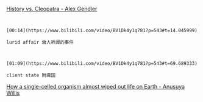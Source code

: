 [History vs. Cleopatra - Alex Gendler](https://www.bilibili.com/video/BV1Dk4y1q781?p=543)

```ad-note


[00:14](https://www.bilibili.com/video/BV1Dk4y1q781?p=543#t=14.045999)

lurid affair 耸人听闻的事件

```

```ad-note


[01:09](https://www.bilibili.com/video/BV1Dk4y1q781?p=543#t=69.689333)

client state 附庸国

```

[How a single-celled organism almost wiped out life on Earth - Anusuya Willis](https://www.bilibili.com/video/BV1Dk4y1q781?p=544)